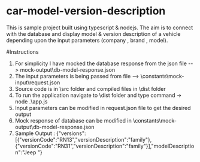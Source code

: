 # car-model-version-description
This is sample project built using typescript & nodejs. The aim is to connect with the database
and display model & version description of a vehicle depending upon the input parameters (company , brand , model).

#Instructions
1) For simplicity I have mocked the database response from the json file --> mock-output\db-model-response.json
2) The input parameters is being passed from file --> \constants\mock-input\request.json
3) Source code is in \src folder and compiled files in \dist folder
4) To run the application navigate to \dist folder and type command -> node .\app.js
5) Input parameters can be modified in request.json file to get the desired output
6) Mock response of database can be modified in \constants\mock-output\db-model-response.json
7) Sample Output : {"versions":[{"versionCode":"RN13","versionDescription":"family"},{"versionCode":"RN31","versionDescription":"family"}],"modelDescription":"Jeep "}
